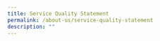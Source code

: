 ```yaml
---
title: Service Quality Statement
permalink: /about-us/service-quality-statement
description: ""
---
```

